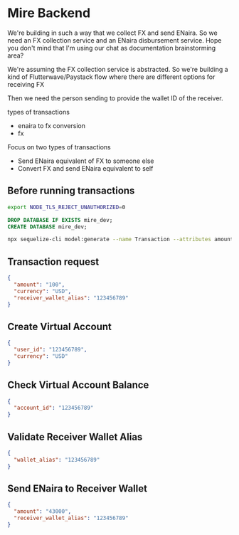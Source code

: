 # Mire Backend

We're building in such a way that we collect FX and send ENaira.
So we need an FX collection service and an ENaira disbursement service.
Hope you don't mind that I'm using our chat as documentation brainstorming area?

We're assuming the FX collection service is abstracted. So we're building a kind of Flutterwave/Paystack flow where there are different options for receiving FX

Then we need the person sending to provide the wallet ID of the receiver.

types of transactions

- enaira to fx conversion
- fx

Focus on two types of transactions

- Send ENaira equivalent of FX to someone else
- Convert FX and send ENaira equivalent to self

## Before running transactions

```bash
export NODE_TLS_REJECT_UNAUTHORIZED=0
```

```sql
DROP DATABASE IF EXISTS mire_dev;
CREATE DATABASE mire_dev;
```

```sh
npx sequelize-cli model:generate --name Transaction --attributes amount:string,user_id:string
```

## Transaction request

```json
{
  "amount": "100",
  "currency": "USD",
  "receiver_wallet_alias": "123456789"
}
```

## Create Virtual Account

```json
{
  "user_id": "123456789",
  "currency": "USD"
}
```

## Check Virtual Account Balance

```json
{
  "account_id": "123456789"
}
```

## Validate Receiver Wallet Alias

```json
{
  "wallet_alias": "123456789"
}
```

## Send ENaira to Receiver Wallet

```json
{
  "amount": "43000",
  "receiver_wallet_alias": "123456789"
}
```
